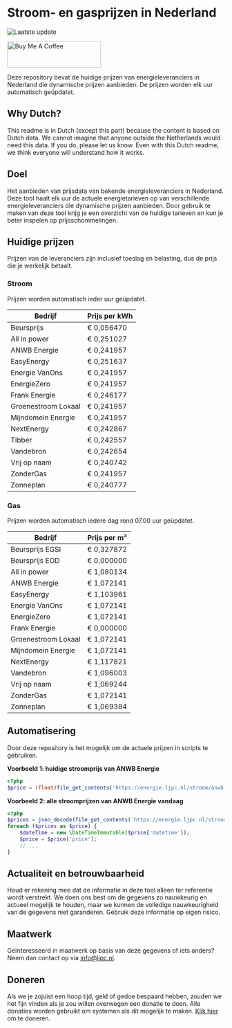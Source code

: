 # Stroom- en gasprijzen in Nederland

![Laatste update](https://img.shields.io/badge/laatste%20update-2023--12--22%2020%3A00%20CET-brightgreen)

<a href="https://www.buymeacoffee.com/Lars-" target="_blank"><img src="https://cdn.buymeacoffee.com/buttons/v2/default-orange.png" alt="Buy Me A Coffee" height="60" style="height: 60px !important;width: 217px !important;" ></a>

Deze repository bevat de huidige prijzen van energieleveranciers in Nederland die dynamische prijzen aanbieden. De prijzen worden elk uur automatisch geüpdatet.

## Why Dutch?

This readme is in Dutch (except this part) because the content is based on Dutch data. We cannot imagine that anyone outside the Netherlands would need this data. If you do, please let us know. Even with this Dutch readme, we think
everyone will understand how it works.

## Doel

Het aanbieden van prijsdata van bekende energieleveranciers in Nederland. Deze tool haalt elk uur de actuele energietarieven op van verschillende energieleveranciers die dynamische prijzen aanbieden. Door gebruik te maken van deze tool
krijg je een overzicht van de huidige tarieven en kun je beter inspelen op prijsschommelingen.

## Huidige prijzen

Prijzen van de leveranciers zijn inclusief toeslag en belasting, dus de prijs die je werkelijk betaalt.

### Stroom

Prijzen worden automatisch ieder uur geüpdatet.

 Bedrijf | Prijs per kWh 
---------|---------------
Beursprijs | € 0,056470
All in power | € 0,251027
ANWB Energie | € 0,241957
EasyEnergy | € 0,251637
Energie VanOns | € 0,241957
EnergieZero | € 0,241957
Frank Energie | € 0,246177
Groenestroom Lokaal | € 0,241957
Mijndomein Energie | € 0,241957
NextEnergy | € 0,242867
Tibber | € 0,242557
Vandebron | € 0,242654
Vrij op naam | € 0,240742
ZonderGas | € 0,241957
Zonneplan | € 0,240777


### Gas

Prijzen worden automatisch iedere dag rond 07.00 uur geüpdatet.

 Bedrijf | Prijs per m³ 
---------|--------------
Beursprijs EGSI | € 0,327872
Beursprijs EOD | € 0,000000
All in power | € 1,080134
ANWB Energie | € 1,072141
EasyEnergy | € 1,103961
Energie VanOns | € 1,072141
EnergieZero | € 1,072141
Frank Energie | € 0,000000
Groenestroom Lokaal | € 1,072141
Mijndomein Energie | € 1,072141
NextEnergy | € 1,117821
Vandebron | € 1,096003
Vrij op naam | € 1,069244
ZonderGas | € 1,072141
Zonneplan | € 1,069384


## Automatisering

Door deze repository is het mogelijk om de actuele prijzen in scripts te gebruiken.

**Voorbeeld 1: huidige stroomprijs van ANWB Energie**

```php
<?php
$price = (float)file_get_contents('https://energie.ljpc.nl/stroom/anwb-energie-nu.txt');

```

**Voorbeeld 2: alle stroomprijzen van ANWB Energie vandaag**

```php
<?php
$prices = json_decode(file_get_contents('https://energie.ljpc.nl/stroom/all-in-power-vandaag.json'),true);
foreach ($prices as $price) {
    $dateTime = new \DateTimeImmutable($price['datetime']);
    $price = $price['price'];
    // ...
}
```

## Actualiteit en betrouwbaarheid

Houd er rekening mee dat de informatie in deze tool alleen ter referentie wordt verstrekt. We doen ons best om de gegevens zo nauwkeurig en actueel mogelijk te houden, maar we kunnen de volledige nauwkeurigheid van de gegevens niet
garanderen. Gebruik deze informatie op eigen risico.

## Maatwerk

Geïnteresseerd in maatwerk op basis van deze gegevens of iets anders? Neem dan contact op
via [info@ljpc.nl](mailto:info@ljpc.nl?subject=Energie%20prijzen).

## Doneren

Als we je zojuist een hoop tijd, geld of gedoe bespaard hebben, zouden we het fijn vinden als je zou willen overwegen een
donatie te doen. Alle donaties worden gebruikt om systemen als dit mogelijk te
maken. [Klik hier](https://www.buymeacoffee.com/Lars-) om te doneren.
